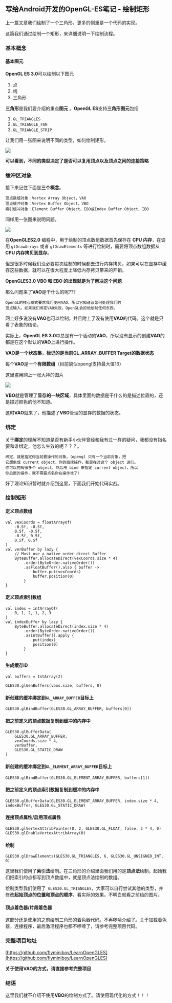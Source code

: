 ## 写给Android开发的OpenGL-ES笔记 - 绘制矩形

上一篇文章我们绘制了一个三角形，更多的侧重是一个代码的实现。

这篇我们通过绘制一个矩形，来详细说明一下绘制流程。


### 基本概念

#### 基本图元

**OpenGL ES 3.0**可以绘制以下图元

1. 点
2. 线
3. 三角形

**三角形**是我们要介绍的重点**图元** 。**OpenGL ES**支持**三角形图元**包括

1. `GL_TRIANGLES`
2. `GL_TRIANGLE_FAN`
3. `GL_TRIANGLE_STRIP`


让我们用一张图来说明不同的类型，如何绘制矩形。

![](https://mmbiz.qpic.cn/mmbiz_png/ibExRe3rl9wetQ9kKljTXuKZdSKRf7WnyicMWiaBHJgEFAKzHkMVRaNEojAc0AtHicz8r3FyJ9jXa9zjB9FZXKRZ9Q/0?wx_fmt=png)

**可以看到，不同的类型决定了是否可以复用顶点以及顶点之间的连接策略**

### 缓冲区对象

接下来记住下面是**三个概念**。

	顶点数组对象：Vertex Array Object，VAO
	顶点缓冲对象：Vertex Buffer Object，VBO
	索引缓冲对象：Element Buffer Object，EBO或Index Buffer Object，IBO

同样用一张图来说明问题。

![](https://mmbiz.qpic.cn/mmbiz_png/ibExRe3rl9wdb2gibo5VqMhbFb1gSDdI06icKEx2XjaKBPOCHteOMLN7R8oPworgxCuIeddiaAV42EKmElsmLibvLWw/0?wx_fmt=png)

在**OpenGLES2.0** 编程中，用于绘制的顶点数组数据首先保存在 **CPU 内存**，在调用 `glDrawArrays` 或者 `glDrawElements` 等进行绘制时，需要将顶点数组数据从**CPU 内存拷贝到显存**。

但是很多时候我们没必要每次绘制的时候都去进行内存拷贝，如果可以在显存中缓存这些数据，就可以在很大程度上降低内存拷贝带来的开销。

**OpenGLES3.0 VBO 和 EBO 的出现就是为了解决这个问题**

那么问题来了**VAO**是干什么的呢???

	OpenGL的核心模式要求我们使用VAO，所以它知道该如何处理我们的
	顶点输入。如果我们绑定VAO失败，OpenGL会拒绝绘制任何东西。

网上好多说没有**VAO**也可以绘制，并且附上了没有使用**VAO**的代码。这个就是只看了表象的结论。

实际上，**OpenGL ES 3.0**中总是有一个活动的**VAO**，所以没有显示的创建**VAO**的都是在这个默认的**VAO**上进行操作。

**VAO是一个状态集，标记的是当前GL_ARRAY_BUFFER Target的数据状态**

每个**VAO**是一个**有限数组**（目前貌似opengl支持最大值16）

这里盗用网上一张大神的图片

![](https://mmbiz.qpic.cn/mmbiz_jpg/ibExRe3rl9wcYSzr0bMcXjjCOiauDXUx00Cvty73Uqiar5j4LUszMIesd7ibc8uoHd4kO3ibZaXLtOibbjHPGLo4WTuw/0?wx_fmt=jpeg)

**VBO**就是管理了**显存的一块区域**，具体里面的数据是干什么的是描述位置的，还是描述颜色的他不知道。

这时**VAO**就来了，他描述了**VBO**管理的显存的数据的状态。

### 绑定

关于**绑定**的理解不知道是否有新手小伙伴曾经和我有过一样的疑问，我都没有指名要和谁绑定，他怎么生效的呢？？？。

	绑定，就是指定你当前要操作的对象。（opengl 只有一个当前对象，把
	它想象成 current object，你的后续操作，都是在对这个 object 进行。
	你可以拥有很多个 object，然后用 bind 来指定 current object，所以
	你后面的操作，就不需要点名你在操作谁了）

好了理论知识暂时就介绍到这里，下面我们开始代码实战。

### 绘制矩形

#### 定义顶点数组

```
val vexCoords = floatArrayOf(
    -0.5f, -0.5f,
    0.5f, -0.5f,
    -0.5f, 0.5f,
    0.5f, 0.5f
)
val verBuffer by lazy {
    // Must use a native order direct Buffer
    ByteBuffer.allocateDirect(vexCoords.size * 4)
        .order(ByteOrder.nativeOrder())
        .asFloatBuffer().also { buffer ->
            buffer.put(vexCoords)
            buffer.position(0)
        }
}
```

#### 定义顶点索引数组

```
val index = intArrayOf(
    0, 1, 2, 1, 2, 3
)
val indexBuffer by lazy {
    ByteBuffer.allocateDirect(index.size * 4)
        .order(ByteOrder.nativeOrder())
        .asIntBuffer().apply {
            put(index)
            position(0)
        }
}
```

#### 生成缓存ID

```
val buffers = IntArray(2)

GLES30.glGenBuffers(vbos.size, buffers, 0)
```

#### 新创建的缓冲绑定到`GL_ARRAY_BUFFER`目标上

```
GLES30.glBindBuffer(GLES30.GL_ARRAY_BUFFER, buffers[0])
```

#### 把之前定义的顶点数据复制到缓冲的内存中

```
GLES30.glBufferData(
    GLES30.GL_ARRAY_BUFFER,
    vexCoords.size * 4,
    verBuffer,
    GLES30.GL_STATIC_DRAW
)
```

#### 新创建的缓冲绑定到`GL_ELEMENT_ARRAY_BUFFER`目标上

```
GLES30.glBindBuffer(GLES30.GL_ELEMENT_ARRAY_BUFFER, buffers[1])
```

#### 把之前定义的顶点索引数据复制到缓冲的内存中

```
GLES30.glBufferData(GLES30.GL_ELEMENT_ARRAY_BUFFER, index.size * 4, indexBuffer, GLES30.GL_STATIC_DRAW)
```

#### 连接顶点属性/启用顶点属性

```
GLES30.glVertexAttribPointer(0, 2, GLES30.GL_FLOAT, false, 2 * 4, 0)
GLES30.glEnableVertexAttribArray(0)
```

#### 绘制

```
GLES30.glDrawElements(GLES30.GL_TRIANGLES, 6, GLES30.GL_UNSIGNED_INT, 0)
```

这里我们使用了**索引法**绘制。在三角形的介绍里面我们用的是**顶点法**绘制。起始我们把索引的点都写到顶点数组中，就是顶点法绘制的数组。

绘制类型我们使用了` GLES30.GL_TRIANGLES`，大家可以自行尝试其他的类型，并修改**起始顶点的位置和顶点的顺序**，看实际的效果。不明白就看之前给的图片。

#### 顶点着色器/片段着色器

这部分还是使用的之前绘制三角形的着色器代码。不再啰嗦介绍了。关于加载着色器，连接程序，最后激活程序也都不啰嗦了，请参考完整项目代码。


### 完整项目地址

[https://github.com/flyminiboy/LearnOpenGLES](https://github.com/flyminiboy/LearnOpenGLES)

**关于使用VAO的方式，请直接参考完整项目**

### 结语

这里我们就不介绍不使用**VBO**的绘制方式了。请使用现代化的方式！！！


